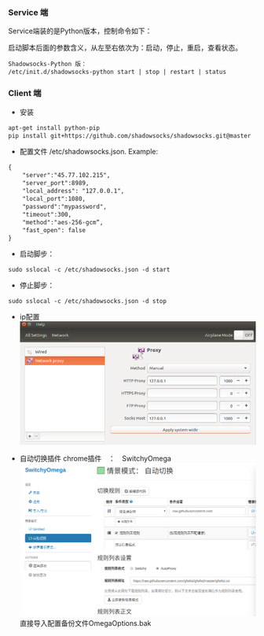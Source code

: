### Service 端
Service端装的是Python版本，控制命令如下：

启动脚本后面的参数含义，从左至右依次为：启动，停止，重启，查看状态。
```
Shadowsocks-Python 版：
/etc/init.d/shadowsocks-python start | stop | restart | status
```


### Client 端
* 安装
```
apt-get install python-pip
pip install git+https://github.com/shadowsocks/shadowsocks.git@master
```

* 配置文件 /etc/shadowsocks.json. Example:
```
{
    "server":"45.77.102.215",
    "server_port":8989,
    "local_address": "127.0.0.1",
    "local_port":1080,
    "password":"mypassword",
    "timeout":300,
    "method":"aes-256-gcm“,
    "fast_open": false
}
```
* 启动脚步：
```
sudo sslocal -c /etc/shadowsocks.json -d start
```
* 停止脚步：
```
sudo sslocal -c /etc/shadowsocks.json -d stop
```
* ip配置
![](image/ip配置.png)

* 自动切换插件
chrome插件　：　SwitchyOmega
![](image/自动切换连接代理的插件.png)
直接导入配置备份文件OmegaOptions.bak